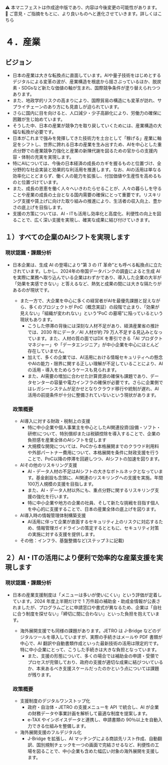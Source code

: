 ⚠️ 本マニフェストは作成途中版であり、内容は今後変更の可能性があります。  
💬 ご意見・ご指摘をもとに、より良いものへと進化させていきます。詳しくはこちら

# ４．産業

## ビジョン

* 日本の産業は大きな転換点に直面しています。AIや量子技術をはじめとするデジタルによる変革の波が、産業構造を根底から揺さぶっているほか、脱炭素・SDGsなど新たな価値の軸が生まれ、国際競争条件が塗り替えられつつあります。  
* また、地政学的リスクの高まりにより、国際貿易の構造にも変革が訪れ、サプライチェーンのあり方にも見直しが迫られています。  
* さらに国内に目を向けると、人口減少・少子高齢化により、労働力の確保に困難が生じ始めています。  
* そうした中、日本の産業が競争力を取り戻していくためには、産業構造の大幅な転換が必要です。  
* 日本がこれまで強みを発揮してきた技術力を土台として「稼げる」産業に軸足をシフトし、世界に誇れる日本の産業を生み出すため、AIを中心とした重点分野での産業競争力強化と産業の新陳代謝を図るための官からの支援内容・体制の充実を実現します。  
* 特にAIについては、今後の日本経済の成長のカギを握るものと位置づけ、全分野的な社会実装と効果的な利活用を推進します。なお、AIの活用は単なる効率化にとどまらず、働く人の能力を拡張し、付加価値や生産性を高めるものと位置づけています。  
* また、成長の恩恵を働く人々へいきわたらせることが、人々の暮らしを守ることや産業の成長の土台となる国内需要の確保にとって重要です。リスキリング支援や賃上げに向けた取り組みの推進により、生活者の収入向上、豊かさの底上げを目指します。  
* 支援の方策については、AI・ITも活用し効率化と高度化、利便性の向上を図ることで、広く深い支援を実現し、確実な成果に結び付けていきます。

## １）すべての企業のAIシフトを実現します

### 現状認識・課題分析

* 日本企業は、生成 AI の登場により“第 3 の IT 革命”とも呼べる転換点に立たされています。しかし、2024年の帝国データバンクの調査によると生成 AI を実際に業務へ取り込んでいる企業はわずかであり、導入した企業の大半が「効果を実感できない」と答えるなど、熱気と成果の間には大きな隔たりがあるのが現状です。  
  * また一方で、大企業を中心に多くの経営者がAIを最優先課題と捉えながら、多くのプロジェクトが PoC（概念実証）の段階で止まり、「効果が見えない」「組織が変われない」という“PoC の墓場”に陥っているという現状もあります。  
    * こうした停滞の背後には深刻な人材不足があり、経済産業省の推計では、2030 年にデータ／AI 人材が約 79 万人不足する見込みとなっています。また、人材の質の面ではDX を牽引できる「AI プロダクトマネジャー」や「データエンジニア」が中小企業を中心にほとんど存在していません。  
    * 加えて、多くの企業では、AI活用における情報セキュリティへの懸念やAIの能力・限界に関する正しい理解が不足していることにより、AIの活用・導入をためらうケースも見られます。  
    * また、AI需要の増加に合わせた計算資源の確保も課題であり、データセンターの容量や電力インフラの確保が必要です。さらに企業側ではレガシーシステムが足かせとなりクラウド移行や統制が遅れ、AI 活用の前提条件が十分に整備されていないという現状があります。

  ### 政策概要

    * AI導入に対する財政・税制上の支援  
      * 特に中小企業や個人事業主を中心としたAI関連投資(設備・ソフト・研修)について、特別償却または税額控除を導入することで、企業の負担感を産業全体のAIシフトを促します  
      * 大規模な開発については、PoCから本格展開までのクラウド利用料や外部パートナー費用について、本格展開を条件に財政支援を行うことで、PoC以降の停滞を回避しつつ、AIシフトの加速を図ります。  
    * AIその他のリスキリング支援  
      * AI・データ人材の不足はAIシフトの大きなボトルネックとなっています。基金創設も念頭に、AI関連のリスキリングへの支援を実施。年間100万人規模の支援を目指します。  
      * また、AI・データ人材以外にも、重点分野に関するリスキリング支援の強化を行います。  
      * 特に中小企業や地方の企業の社員、そして新たな挑戦を目指す個人を中心的に支援することで、日本の産業全体の底上げを図ります。  
    * AI導入時の情報管理体制構築支援  
      * AI活用に伴って企業が直面するセキュリティ上のリスクに対応するため、情報管理ガイドラインの策定するとともに、セキュリティ対策の実施に対する支援を提供します。  
    * その他：インフラ、基盤整備など(ステップ３に記載)

## ２）AI・ITの活用により便利で効率的な産業支援を実現します

### 現状認識・課題分析

* 日本の産業支援制度は「メニューは多いが使いにくい」という評価が定着しています。2024 年度上半期だけで 1 万件超の補助金・助成金情報が公表されましたが、プログラムごとに申請窓口や書式が異なるため、企業は「自社に合う制度を探せない」「締切に間に合わない」といった負担を抱えています。  
  * 海外展開支援でも同様の課題があります。JETRO は J-Bridge などのデジタルツールを導入していますが、実際の手続きはメールや PDF 書類が中心で、AI 翻訳や自動書類作成といった最新技術の活用は限定的です。特に中小企業にとって、こうした手続きは大きな負担となっています。  
    * また、支援の形態について、多くの場合では補助金の申請・受領でプロセスが完領しており、政府の支援が適切な成果に結びついているか、本来あるべき支援スケールだったのかという点については課題が残ります。

  ### 政策概要

    * 支援制度のデジタルワンストップ化  
      * 政府・自治体・JETRO の支援メニューを API で統合し、AI が企業の財務データや事業計画を解析して最適な制度を提案します。  
      * e-TAX やインボイスデータと連携し、申請書類の 90％以上を自動入力できる仕組みを整備します。  
    * 海外展開支援のフルデジタル化  
      * J-Bridge を拡張し、AI マッチングによる商談先リスト作成、自動翻訳、国別規制チェックを一つの画面で完結させるなど、利便性の工場を図ることで、中小企業も含めた幅広い対象の海外展開を支援します。